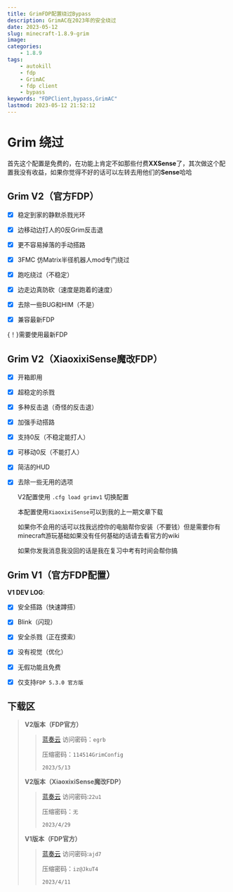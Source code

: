 ```yaml
---
title: GrimFDP配置绕过Bypass
description: GrimAC在2023年的安全绕过
date: 2023-05-12
slug: minecraft-1.8.9-grim
image:
categories:
    - 1.8.9
tags:
    - autokill
    - fdp
    - GrimAC
    - fdp client
    - bypass
keywords: "FDPClient,bypass,GrimAC"
lastmod: 2023-05-12 21:52:12
---
```


# Grim 绕过

首先这个配置是免费的，在功能上肯定不如那些付费**XXSense**了，其次做这个配置我没有收益，如果你觉得不好的话可以左转去用他们的**Sense**哈哈

## Grim V2（官方FDP）

- [x] 稳定到家的静默杀戮光环

- [x] 边移动边打人的0反Grim反击退

- [x] 更不容易掉落的手动搭路

- [x] 3FMC 仿Matrix半径机器人mod专门绕过

- [x] 跑吃绕过（不稳定）

- [x] 边走边真防砍（速度是跑着的速度）

- [x] 去除一些BUG和HIM（不是）

- [x] 兼容最新FDP

{！}需要使用最新FDP

## Grim V2（XiaoxixiSense魔改FDP）

- [x] 开箱即用

- [x] 超稳定的杀戮

- [x] 多种反击退（奇怪的反击退）

- [x] 加强手动搭路

- [x] 支持0反（不稳定能打人）

- [x] 可移动0反（不能打人）

- [x] 简洁的HUD

- [x] 去除一些无用的选项
  
  V2配置使用 `.cfg load grimv1` 切换配置
  
  本配置使用`XiaoxixiSense`可以到我的上一期文章下载
  
  如果你不会用的话可以找我远控你的电脑帮你安装（不要钱）但是需要你有minecraft游玩基础如果没有任何基础的话请去看官方的wiki
  
  如果你发我消息我没回的话是我在复习中考有时间会帮你搞

## Grim V1（官方FDP配置）

**V1 DEV LOG**: 

- [x] 安全搭路（快速蹲搭）

- [x] Blink（闪现）

- [x] 安全杀戮（正在摸索）

- [x] 没有视觉（优化）

- [x] 无假功能且免费

- [x] 仅支持`FDP 5.3.0 官方版`

## 下载区

> **V2版本（FDP官方）**
> 
> > [蓝奏云](https://pvphack.lanzoue.com/iumt30w19atc) 访问密码：`egrb`
> > 
> > 压缩密码：`114514GrimConfig`
> > 
> > `2023/5/13`
> 
> **V2版本（XiaoxixiSense魔改FDP）**
> 
> > [蓝奏云](https://pvphack.lanzoue.com/iJCqP0u7fpng) 访问密码:`22u1`
> > 
> > 压缩密码：`无`
> > 
> > `2023/4/29`
> 
> **V1版本（FDP官方）**
> 
> > [蓝奏云](https://pvphack.lanzoue.com/imWgW0sqip4h) 访问密码:`ajd7`
> > 
> > 压缩密码：`iz@JkuT4`
> > 
> > `2023/4/11`
